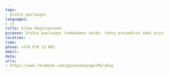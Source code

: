 ```yaml
---
tags:
- grožio paslaugos
languages:
- lt
title: Vilma Naginionienė
purpose: Grožio paslaugos (nemokamos veido, rankų procedūros odos priežiūra)
location: 
time: 
phone: +370 670 23 081
email: 
date: 
urls:
- https://www.facebook.com/gyvenimaspagalMaryKay
---
```

